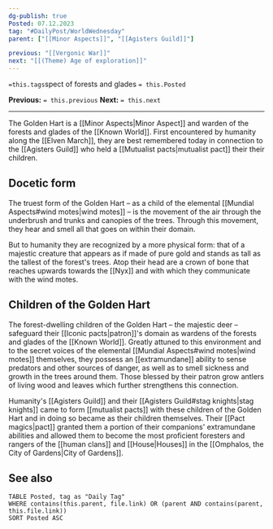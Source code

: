 ```yaml
---
dg-publish: true
Posted: 07.12.2023
tag: "#DailyPost/WorldWednesday"
parent: ["[[Minor Aspects]]", "[[Agisters Guild]]"]

previous: "[[Vergonic War]]"
next: "[[(Theme) Age of exploration]]"
---
```

`=this.tags`spect of forests and glades
`= this.Posted`

**Previous:** `= this.previous`
**Next:** `= this.next`

---

The Golden Hart is a [[Minor Aspects|Minor Aspect]] and warden of the forests and glades of the [[Known World]]. First encountered by humanity along the [[Elven March]], they are best remembered today in connection to the [[Agisters Guild]] who held a [[Mutualist pacts|mutualist pact]] their their children.

## Docetic form

The truest form of the Golden Hart – as a child of the elemental [[Mundial Aspects#wind motes|wind motes]] – is the movement of the air through the underbrush and trunks and canopies of the trees. Through this movement, they hear and smell all that goes on within their domain.

But to humanity they are recognized by a more physical form: that of a majestic creature that appears as if made of pure gold and stands as tall as the tallest of the forest's trees. Atop their head are a crown of bone that reaches upwards towards the [[Nyx]] and with which they communicate with the wind motes.

## Children of the Golden Hart

The forest-dwelling children of the Golden Hart – the majestic deer – safeguard their [[Iconic pacts|patron]]'s domain as wardens of the forests and glades of the [[Known World]]. Greatly attuned to this environment and to the secret voices of the elemental [[Mundial Aspects#wind motes|wind motes]] themselves, they possess an [[extramundane]] ability to sense predators and other sources of danger, as well as to smell sickness and growth in the trees around them. Those blessed by their patron grow antlers of living wood and leaves which further strengthens this connection.

Humanity's [[Agisters Guild]] and their [[Agisters Guild#stag knights|stag knights]] came to form [[mutualist pacts]] with these children of the Golden Hart and in doing so became as their children themselves. Their [[Pact magics|pact]] granted them a portion of their companions' extramundane abilities and allowed them to become the most proficient foresters and rangers of the [[human clans]] and [[House|Houses]] in the [[Omphalos, the City of Gardens|City of Gardens]].

## See also

```dataview
TABLE Posted, tag as "Daily Tag"
WHERE contains(this.parent, file.link) OR (parent AND contains(parent, this.file.link))
SORT Posted ASC
```